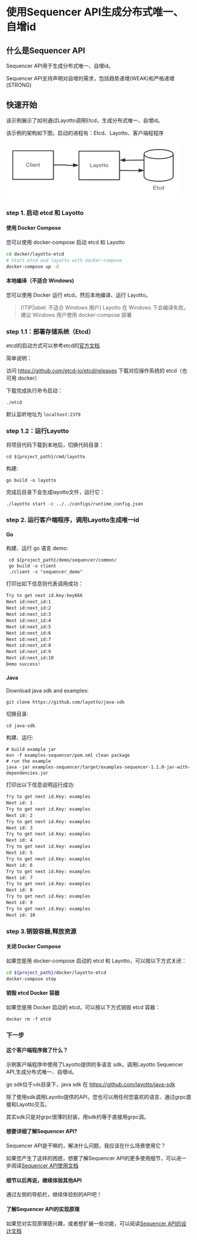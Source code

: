 # 使用Sequencer API生成分布式唯一、自增id
## 什么是Sequencer API
Sequencer API用于生成分布式唯一、自增id。

Sequencer API支持声明对自增的需求，包括趋势递增(WEAK)和严格递增(STRONG)

## 快速开始

该示例展示了如何通过Layotto调用Etcd，生成分布式唯一、自增id。

该示例的架构如下图，启动的进程有：Etcd、Layotto、客户端程程序

![img.png](../../../img/sequencer/etcd/img.png)

### step 1. 启动 etcd 和 Layotto
<!-- tabs:start -->
#### **使用 Docker Compose**
您可以使用 docker-compose 启动 etcd 和 Layotto

```bash
cd docker/layotto-etcd
# Start etcd and layotto with docker-compose
docker-compose up -d
```

#### **本地编译（不适合 Windows)**
您可以使用 Docker 运行 etcd，然后本地编译、运行 Layotto。
> [!TIP|label: 不适合 Windows 用户]
> Layotto 在 Windows 下会编译失败。建议 Windows 用户使用 docker-compose 部署
### step 1.1：部署存储系统（Etcd）

etcd的启动方式可以参考etcd的[官方文档](https://etcd.io/docs/v3.5/quickstart/)

简单说明：

访问 https://github.com/etcd-io/etcd/releases 下载对应操作系统的 etcd（也可用 docker）

下载完成执行命令启动：

```shell @background
./etcd
```

默认监听地址为 `localhost:2379`

### step 1.2：运行Layotto

将项目代码下载到本地后，切换代码目录：

```shell
cd ${project_path}/cmd/layotto
```

构建:

```shell @if.not.exist layotto
go build -o layotto
```

完成后目录下会生成layotto文件，运行它：

```shell @background
./layotto start -c ../../configs/runtime_config.json
```

<!-- tabs:end -->

### step 2. 运行客户端程序，调用Layotto生成唯一id
<!-- tabs:start -->
#### **Go**

构建、运行 go 语言 demo:

```shell
 cd ${project_path}/demo/sequencer/common/
 go build -o client
 ./client -s "sequencer_demo"
```

打印出如下信息则代表调用成功：

```bash
Try to get next id.Key:key666 
Next id:next_id:1  
Next id:next_id:2  
Next id:next_id:3  
Next id:next_id:4  
Next id:next_id:5  
Next id:next_id:6  
Next id:next_id:7  
Next id:next_id:8  
Next id:next_id:9  
Next id:next_id:10  
Demo success!
```

#### **Java**

Download java sdk and examples:

```shell
git clone https://github.com/layotto/java-sdk
```

切换目录:

```shell
cd java-sdk
```

构建、运行:

```shell
# build example jar
mvn -f examples-sequencer/pom.xml clean package
# run the example
java -jar examples-sequencer/target/examples-sequencer-1.1.0-jar-with-dependencies.jar
```

打印出以下信息说明运行成功:

```bash
Try to get next id.Key: examples
Next id: 1
Try to get next id.Key: examples
Next id: 2
Try to get next id.Key: examples
Next id: 3
Try to get next id.Key: examples
Next id: 4
Try to get next id.Key: examples
Next id: 5
Try to get next id.Key: examples
Next id: 6
Try to get next id.Key: examples
Next id: 7
Try to get next id.Key: examples
Next id: 8
Try to get next id.Key: examples
Next id: 9
Try to get next id.Key: examples
Next id: 10
```

<!-- tabs:end -->

### step 3.销毁容器,释放资源
<!-- tabs:start -->
#### **关闭 Docker Compose**
如果您是用 docker-compose 启动的 etcd 和 Layotto，可以按以下方式关闭：

```bash
cd ${project_path}/docker/layotto-etcd
docker-compose stop
```

#### **销毁 etcd Docker 容器**
如果您是用 Docker 启动的 etcd，可以按以下方式销毁 etcd 容器：

```shell
docker rm -f etcd
```

<!-- tabs:end -->

### 下一步
#### 这个客户端程序做了什么？
示例客户端程序中使用了Layotto提供的多语言 sdk，调用Layotto Sequencer API,生成分布式唯一、自增id。

go sdk位于`sdk`目录下，java sdk 在 https://github.com/layotto/java-sdk

除了使用sdk调用Layotto提供的API，您也可以用任何您喜欢的语言、通过grpc直接和Layotto交互。

其实sdk只是对grpc很薄的封装，用sdk约等于直接用grpc调。


#### 想要详细了解Sequencer API?
Sequencer API是干嘛的，解决什么问题，我应该在什么场景使用它？

如果您产生了这样的困惑，想要了解Sequencer API的更多使用细节，可以进一步阅读[Sequencer API使用文档](zh/api_reference/sequencer/reference)

#### 细节以后再说，继续体验其他API
通过左侧的导航栏，继续体验别的API吧！


#### 了解Sequencer API的实现原理

如果您对实现原理感兴趣，或者想扩展一些功能，可以阅读[Sequencer API的设计文档](zh/design/sequencer/design.md)